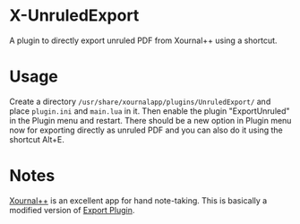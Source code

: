 # X-UnruledExport

A plugin to directly export unruled PDF from Xournal++ using a shortcut.

# Usage

Create a directory `/usr/share/xournalapp/plugins/UnruledExport/` and place `plugin.ini` and `main.lua` in it. Then enable the plugin "ExportUnruled" in the Plugin menu and restart. There should be a new option in Plugin menu now for exporting directly as unruled PDF and you can also do it using the shortcut Alt+E.

# Notes

[Xournal++](https://github.com/xournalpp/xournalpp/) is an excellent app for hand note-taking.
This is basically a modified version of [Export Plugin](https://github.com/xournalpp/xournalpp/tree/master/plugins/Export).